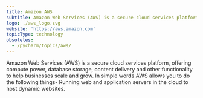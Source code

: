 ```yaml
---
title: Amazon AWS
subtitle: Amazon Web Services (AWS) is a secure cloud services platform
logo: ./aws_logo.svg
website: 'https://aws.amazon.com'
topicType: technology
obsoletes:
  - /pycharm/topics/aws/
---
```


Amazon Web Services (AWS) is a secure cloud services platform, offering compute power, database storage, content delivery and other functionality to help businesses scale and grow. In simple words AWS allows you to do the following things- Running web and application servers in the cloud to host dynamic websites.

